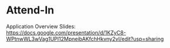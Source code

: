 # Attend-In

Application Overview Slides: https://docs.google.com/presentation/d/1KZyC8-WPtnwWL3wVag1UPI12MpneibAKfchHkvny2vI/edit?usp=sharing
